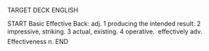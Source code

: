 TARGET DECK
ENGLISH

START
Basic
Effective
Back: adj. 1 producing the intended result. 2 impressive, striking. 3 actual, existing. 4 operative.  effectively adv. Effectiveness n.
END
